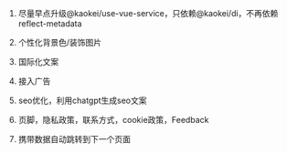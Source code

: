 1. 尽量早点升级@kaokei/use-vue-service，只依赖@kaokei/di，不再依赖reflect-metadata

2. 个性化背景色/装饰图片

3. 国际化文案

4. 接入广告

5. seo优化，利用chatgpt生成seo文案

6. 页脚，隐私政策，联系方式，cookie政策，Feedback

7. 携带数据自动跳转到下一个页面
